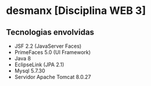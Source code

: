 # desmanx [Disciplina WEB 3]
## Tecnologias envolvidas
- JSF 2.2 (JavaServer Faces)
- PrimeFaces 5.0 (UI Framework)
- Java 8
- EclipseLink (JPA 2.1)
- Mysql 5.7.30
- Servidor Apache Tomcat 8.0.27
